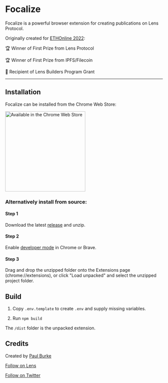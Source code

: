 # Focalize

Focalize is a powerful browser extension for creating publications on Lens Protocol. 

Originally created for [ETHOnline 2022](https://ethglobal.com/showcase/focalize-9vo88):

🏆 Winner of First Prize from Lens Protocol   

🏆 Winner of First Prize from IPFS/Filecoin

🌿 Recipient of Lens Builders Program Grant

---

## Installation

Focalize can be installed from the Chrome Web Store:

<a href="https://chrome.google.com/webstore/detail/focalize/iebmcaohopockfafpfoeoaopihocflci" target="_blank" rel="noreferrer">
    <img alt="Available in the Chrome Web Store" src="https://storage.googleapis.com/web-dev-uploads/image/WlD8wC6g8khYWPJUsQceQkhXSlv1/HRs9MPufa1J1h5glNhut.png" width="256">
</a>

### Alternatively install from source:

#### Step 1

Download the latest [release](https://github.com/FocalizeApp/focalize-extension/releases/latest) and unzip.

#### Step 2

Enable [developer mode](https://developer.chrome.com/docs/extensions/mv2/faq/#faq-dev-01) in Chrome or Brave.

#### Step 3
 
Drag and drop the unzipped folder onto the Extensions page (chrome://extensions), or click "Load unpacked" and select the unzipped project folder.

## Build

1. Copy `.env.template` to create `.env` and supply missing variables.

2. Run `npm build` 

The `/dist` folder is the unpacked extension.


## Credits

Created by [Paul Burke](https://paulburke.co)

[Follow on Lens](https://lenster.xyz/u/paulburke.lens)

[Follow on Twitter](https://twitter.com/FocalizeExt)